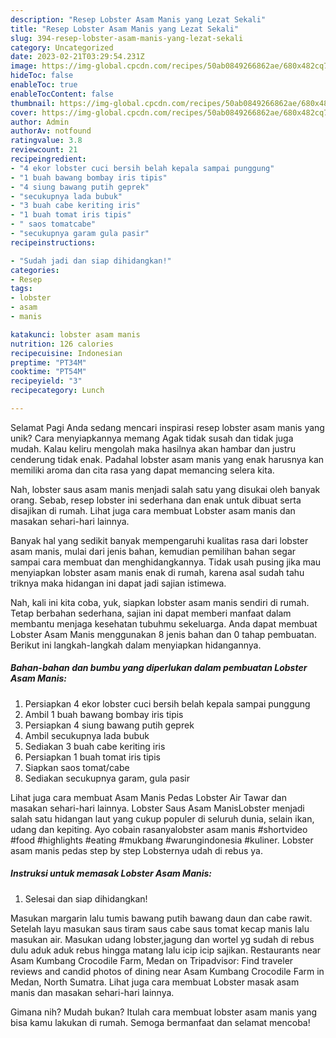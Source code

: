 ```yaml
---
description: "Resep Lobster Asam Manis yang Lezat Sekali"
title: "Resep Lobster Asam Manis yang Lezat Sekali"
slug: 394-resep-lobster-asam-manis-yang-lezat-sekali
category: Uncategorized
date: 2023-02-21T03:29:54.231Z
image: https://img-global.cpcdn.com/recipes/50ab0849266862ae/680x482cq70/lobster-asam-manis-foto-resep-utama.jpg
hideToc: false
enableToc: true
enableTocContent: false
thumbnail: https://img-global.cpcdn.com/recipes/50ab0849266862ae/680x482cq70/lobster-asam-manis-foto-resep-utama.jpg
cover: https://img-global.cpcdn.com/recipes/50ab0849266862ae/680x482cq70/lobster-asam-manis-foto-resep-utama.jpg
author: Admin
authorAv: notfound
ratingvalue: 3.8
reviewcount: 21
recipeingredient:
- "4 ekor lobster cuci bersih belah kepala sampai punggung"
- "1 buah bawang bombay iris tipis"
- "4 siung bawang putih geprek"
- "secukupnya lada bubuk"
- "3 buah cabe keriting iris"
- "1 buah tomat iris tipis"
- " saos tomatcabe"
- "secukupnya garam gula pasir"
recipeinstructions:

- "Sudah jadi dan siap dihidangkan!"
categories:
- Resep
tags:
- lobster
- asam
- manis

katakunci: lobster asam manis 
nutrition: 126 calories
recipecuisine: Indonesian
preptime: "PT34M"
cooktime: "PT54M"
recipeyield: "3"
recipecategory: Lunch

---
```



Selamat Pagi Anda sedang mencari inspirasi resep lobster asam manis yang unik? Cara menyiapkannya memang Agak tidak susah dan tidak juga mudah. Kalau keliru mengolah maka hasilnya akan hambar dan justru cenderung tidak enak. Padahal lobster asam manis yang enak harusnya kan memiliki aroma dan cita rasa yang dapat memancing selera kita.


Nah, lobster saus asam manis menjadi salah satu yang disukai oleh banyak orang. Sebab, resep lobster ini sederhana dan enak untuk dibuat serta disajikan di rumah. Lihat juga cara membuat Lobster asam manis dan masakan sehari-hari lainnya.

Banyak hal yang sedikit banyak mempengaruhi kualitas rasa dari lobster asam manis, mulai dari jenis bahan, kemudian pemilihan bahan segar sampai cara membuat dan menghidangkannya. Tidak usah pusing jika mau menyiapkan lobster asam manis enak di rumah, karena asal sudah tahu triknya maka hidangan ini dapat jadi sajian istimewa.


Nah, kali ini kita coba, yuk, siapkan lobster asam manis sendiri di rumah. Tetap berbahan sederhana, sajian ini dapat memberi manfaat dalam membantu menjaga kesehatan tubuhmu sekeluarga. Anda dapat membuat Lobster Asam Manis menggunakan 8 jenis bahan dan 0 tahap pembuatan. Berikut ini langkah-langkah dalam menyiapkan hidangannya.

<!--inarticleads1-->

##### Bahan-bahan dan bumbu yang diperlukan dalam pembuatan Lobster Asam Manis:

1. Persiapkan 4 ekor lobster cuci bersih belah kepala sampai punggung
1. Ambil 1 buah bawang bombay iris tipis
1. Persiapkan 4 siung bawang putih geprek
1. Ambil secukupnya lada bubuk
1. Sediakan 3 buah cabe keriting iris
1. Persiapkan 1 buah tomat iris tipis
1. Siapkan  saos tomat/cabe
1. Sediakan secukupnya garam, gula pasir


Lihat juga cara membuat Asam Manis Pedas Lobster Air Tawar dan masakan sehari-hari lainnya. Lobster Saus Asam ManisLobster menjadi salah satu hidangan laut yang cukup populer di seluruh dunia, selain ikan, udang dan kepiting. Ayo cobain rasanyalobster asam manis #shortvideo #food #highlights #eating #mukbang #warungindonesia #kuliner. Lobster asam manis pedas step by step Lobsternya udah di rebus ya. 

<!--inarticleads2-->

##### Instruksi untuk memasak Lobster Asam Manis:


1. Selesai dan siap dihidangkan!

Masukan margarin lalu tumis bawang putih bawang daun dan cabe rawit. Setelah layu masukan saus tiram saus cabe saus tomat kecap manis lalu masukan air. Masukan udang lobster,jagung dan wortel yg sudah di rebus dulu aduk aduk rebus hingga matang lalu icip icip sajikan. Restaurants near Asam Kumbang Crocodile Farm, Medan on Tripadvisor: Find traveler reviews and candid photos of dining near Asam Kumbang Crocodile Farm in Medan, North Sumatra. Lihat juga cara membuat Lobster masak asam manis dan masakan sehari-hari lainnya. 

Gimana nih? Mudah bukan? Itulah cara membuat lobster asam manis yang bisa kamu lakukan di rumah. Semoga bermanfaat dan selamat mencoba!
